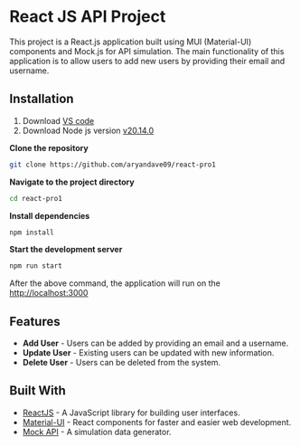 # React JS API Project

This project is a React.js application built using MUI (Material-UI) components and Mock.js for API simulation. The main functionality of this application is to allow users to add new users by providing their email and username.

## Installation

1. Download [VS code](https://code.visualstudio.com/download)
2. Download Node js version [v20.14.0](https://nodejs.org/en/blog/release/v20.14.0)

**Clone the repository**
```bash
git clone https://github.com/aryandave09/react-pro1
```

**Navigate to the project directory**
```bash
cd react-pro1
```

**Install dependencies**
```bash
npm install
```

**Start the development server**
```bash
npm run start
```

After the above command, the application will run on the [http://localhost:3000](http://localhost:3000)

## Features

- **Add User** - Users can be added by providing an email and a username.
- **Update User** - Existing users can be updated with new information.
- **Delete User** - Users can be deleted from the system.

## Built With

- [ReactJS](https://react.dev/) - A JavaScript library for building user interfaces.
- [Material-UI](https://mui.com/) - React components for faster and easier web development.
- [Mock API](https://mockapi.io/) - A simulation data generator.
